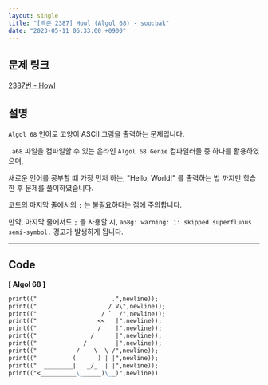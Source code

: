```yaml
---
layout: single
title: "[백준 2387] Howl (Algol 68) - soo:bak"
date: "2023-05-11 06:33:00 +0900"
---
```


## 문제 링크
  [2387번 - Howl](https://www.acmicpc.net/problem/2387)

## 설명
`Algol 68` 언어로 고양이 ASCII 그림을 출력하는 문제입니다. <br>

`.a68` 파일을 컴파일할 수 있는 온라인 `Algol 68 Genie` 컴파일러들 중 하나를 활용하였으며, <br>

새로운 언어를 공부할 떄 가장 먼저 하는, "Hello, World!" 를 출력하는 법 까지만 학습한 후 문제를 풀이하였습니다. <br>

코드의 마지막 줄에서의 `;` 는 불필요하다는 점에 주의합니다. <br>

만약, 마지막 줄에서도 `;` 을 사용할 시, `a68g: warning: 1: skipped superfluous semi-symbol.` 경고가 발생하게 됩니다. <br>

- - -

## Code
<b>[ Algol 68 ] </b>
<br>

  ```md
  print(("                     .",newline));
  print(("                    / V\",newline));
  print(("                  / `  /",newline));
  print(("                 <<   |",newline));
  print(("                 /    |",newline));
  print(("               /      |",newline));
  print(("             /        |",newline));
  print(("           /    \  \ /",newline));
  print(("          (      ) | |",newline));
  print(("  ________|   _/_  | |",newline));
  print(("<__________\______)\__)",newline))
  ```
